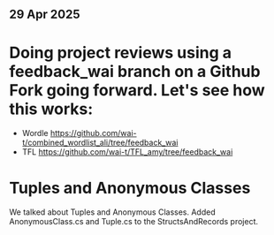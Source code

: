 ## 29 Apr 2025
# Doing project reviews using a feedback_wai branch on a Github Fork going forward. Let's see how this works:
- Wordle https://github.com/wai-t/combined_wordlist_ali/tree/feedback_wai
- TFL https://github.com/wai-t/TFL_amy/tree/feedback_wai

# Tuples and Anonymous Classes
We talked about Tuples and Anonymous Classes. Added AnonymousClass.cs and Tuple.cs to the StructsAndRecords project.
